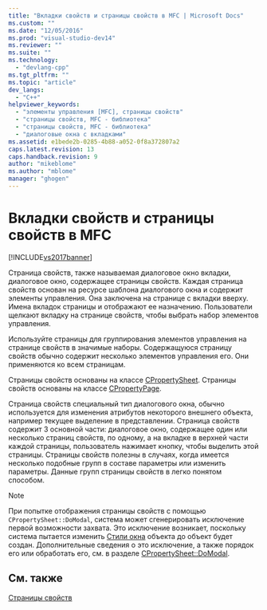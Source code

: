 ```yaml
---
title: "Вкладки свойств и страницы свойств в MFC | Microsoft Docs"
ms.custom: ""
ms.date: "12/05/2016"
ms.prod: "visual-studio-dev14"
ms.reviewer: ""
ms.suite: ""
ms.technology: 
  - "devlang-cpp"
ms.tgt_pltfrm: ""
ms.topic: "article"
dev_langs: 
  - "C++"
helpviewer_keywords: 
  - "элементы управления [MFC], страницы свойств"
  - "страницы свойств, MFC - библиотека"
  - "страницы свойств, MFC - библиотека"
  - "диалоговые окна с вкладками"
ms.assetid: e1bede2b-0285-4b88-a052-0f8a372807a2
caps.latest.revision: 13
caps.handback.revision: 9
author: "mikeblome"
ms.author: "mblome"
manager: "ghogen"
---
```

# Вкладки свойств и страницы свойств в MFC
[!INCLUDE[vs2017banner](../assembler/inline/includes/vs2017banner.md)]

Страница свойств, также называемая диалоговое окно вкладки, диалоговое окно, содержащее страницы свойств.  Каждая страница свойств основан на ресурсе шаблона диалогового окна и содержит элементы управления.  Она заключена на странице с вкладки вверху.  Имена вкладок страницы и отображают ее назначению.  Пользователи щелкают вкладку на странице свойств, чтобы выбрать набор элементов управления.  
  
 Используйте страницы для группирования элементов управления на странице свойств в значимые наборы.  Содержащуюся страницу свойств обычно содержит несколько элементов управления его.  Они применяются ко всем страницам.  
  
 Страницы свойств основаны на классе [CPropertySheet](../mfc/reference/cpropertysheet-class.md).  Страницы свойств основаны на классе [CPropertyPage](../mfc/reference/cpropertypage-class.md).  
  
 Страница свойств специальный тип диалогового окна, обычно используется для изменения атрибутов некоторого внешнего объекта, например текущее выделение в представлении.  Страница свойств содержит 3 основной части: диалоговое окно, содержащее один или несколько страниц свойств, по одному, а на вкладке в верхней части каждой страницы, пользователь нажимает кнопку, чтобы выделить этой страницы.  Страницы свойств полезны в случаях, когда имеется несколько подобные групп в составе параметры или изменить параметры.  Данные групп страницы свойств в легко понятом способом.  
  
> [!NOTE]
>  При попытке отображения страницы свойств с помощью `CPropertySheet::DoModal`, система может сгенерировать исключение первой возможности захвата.  Это исключение возникает, поскольку система пытается изменить [Стили окна](../Topic/Window%20Styles.md) объекта до объект будет создан.  Дополнительные сведения о это исключение, а также порядок его или обработать его, см. в разделе [CPropertySheet::DoModal](../Topic/CPropertySheet::DoModal.md).  
  
## См. также  
 [Страницы свойств](../mfc/property-sheets-mfc.md)